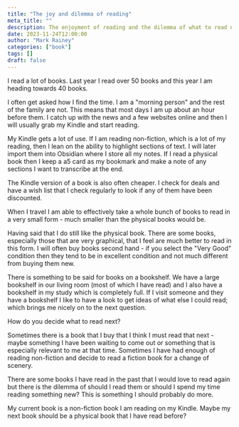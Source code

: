 ```yaml
---
title: "The joy and dilemma of reading"
meta_title: ""
description: The enjoyment of reading and the dilemma of what to read next
date: 2023-11-24T12:00:00
author: "Mark Rainey"
categories: ["book"]
tags: []
draft: false
---
```


I read a lot of books. Last year I read over 50 books and this year I am heading towards 40 books. 


I often get asked how I find the time. I am a "morning person" and the rest of the family are not. This means that most days I am up about an hour before them. I catch up with the news and a few websites online and then I will usually grab my Kindle and start reading.

My Kindle gets a lot of use. If I am reading non-fiction, which is a lot of my reading, then I lean on the ability to highlight sections of text. I will later import them into Obsidian where I store all my notes. If I read a physical book then I keep a a5 card as my bookmark and make a note of any sections I want to transcribe at the end.

The Kindle version of a book is also often cheaper. I check for deals and have a wish list that I check regularly to look if any of them have been discounted. 

When I travel I am able to effectively take a whole bunch of books to read in a very small form - much smaller than the physical books would be.

Having said that I do still like the physical book. There are some books, especially those that are very graphical, that I feel are much better to read in this form. I will often buy books second hand - if you select the "Very Good" condition then they tend to be in excellent condition and not much different from buying them new.

There is something to be said for books on a bookshelf. We have a large bookshelf in our living room (most of which I have read) and I also have a bookshelf in my study which is completely full. If I visit someone and they have a bookshelf I like to have a look to get ideas of what else I could read; which brings me nicely on to the next question.

How do you decide what to read next?

Sometimes there is a book that I buy that I think I must read that next - maybe something I have been waiting to come out or something that is especially relevant to me at that time. Sometimes I have had enough of reading non-fiction and decide to read a fiction book for a change of scenery.

There are some books I have read in the past that I would love to read again but there is the dilemma of should I read them or should I spend my time reading something new? This is something I should probably do more.

My current book is a non-fiction book I am reading on my Kindle. Maybe my next book should be a physical book that I have read before?
